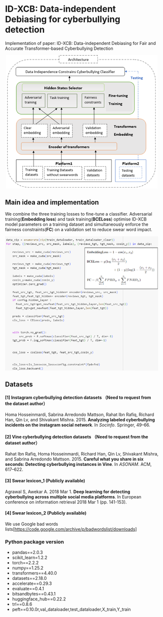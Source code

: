 # ID-XCB: Data-independent Debiasing for cyberbullying detection
Implementation of paper: ID-XCB: Data-independent Debiasing for Fair and Accurate Transformer-based Cyberbullying Detection
<p align=center><img src="Architecture.png" width="500" center/>

## Main idea and implementation
We combine the three training losses to fine-tune a classifier. Adversarial training(**Embedding loss**) and task training(**BCELoss**) optimise ID-XCB model parameters on a training dataset and simultaneously enforce the fairness constraints(**FC**) on a validation set to reduce swear word impact.
<p align=center><img src="code.png" width="600" center/>

## Datasets 
#### [1] Instagram cyberbullying detection datasets （Need to request from the dataset author）
Homa Hosseinmardi, Sabrina Arredondo Mattson, Rahat Ibn Rafiq, Richard Han, Qin Lv, and Shivakant Mishra. 2015. **Analyzing labeled cyberbullying incidents on the instagram social network**. In _Socinfo_. Springer, 49–66.
#### [2] Vine cyberbullying detection datasets （Need to request from the dataset author）
Rahat Ibn Rafiq, Homa Hosseinmardi, Richard Han, Qin Lv, Shivakant Mishra, and Sabrina Arredondo Mattson. 2015. **Careful what you share in six seconds: Detecting cyberbullying instances in Vine**. In _ASONAM_. ACM, 617–622.
#### [3] Swear lexicon_1 (Publicly available)
Agrawal S, Awekar A. 2018 Mar 1. **Deep learning for detecting cyberbullying across multiple social media platforms**. In European conference on information retrieval 2018 Mar 1 (pp. 141-153). 
#### [4] Swear lexicon_2 (Publicly available)
We use Google bad words lists[https://code.google.com/archive/p/badwordslist/downloads]

### Python package version
* pandas==2.0.3
* scikit_learn=1.2.2
* torch==2.2.2
* numpy==1.25.2
* transformers==4.40.0
* datasets==2.18.0
* accelerate==0.29.3
* evaluate==0.4.1
* bitsandbytes==0.43.1
* huggingface_hub==0.22.2
* trl==0.8.6
* peft==0.10.0r,val_dataloader,test_dataloader,X_train,Y_train
